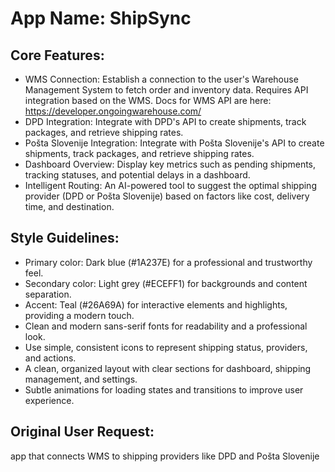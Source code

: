 # **App Name**: ShipSync

## Core Features:

- WMS Connection: Establish a connection to the user's Warehouse Management System to fetch order and inventory data. Requires API integration based on the WMS. Docs for WMS API are here: https://developer.ongoingwarehouse.com/
- DPD Integration: Integrate with DPD's API to create shipments, track packages, and retrieve shipping rates.
- Pošta Slovenije Integration: Integrate with Pošta Slovenije's API to create shipments, track packages, and retrieve shipping rates.
- Dashboard Overview: Display key metrics such as pending shipments, tracking statuses, and potential delays in a dashboard.
- Intelligent Routing: An AI-powered tool to suggest the optimal shipping provider (DPD or Pošta Slovenije) based on factors like cost, delivery time, and destination.

## Style Guidelines:

- Primary color: Dark blue (#1A237E) for a professional and trustworthy feel.
- Secondary color: Light grey (#ECEFF1) for backgrounds and content separation.
- Accent: Teal (#26A69A) for interactive elements and highlights, providing a modern touch.
- Clean and modern sans-serif fonts for readability and a professional look.
- Use simple, consistent icons to represent shipping status, providers, and actions.
- A clean, organized layout with clear sections for dashboard, shipping management, and settings.
- Subtle animations for loading states and transitions to improve user experience.

## Original User Request:
app that connects WMS to shipping providers like DPD and Pošta Slovenije
  